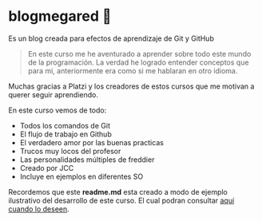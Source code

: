 # blogmegared 💚
Es un blog creada para efectos de aprendizaje de Git y GitHub

> En este curso me he aventurado a aprender sobre todo este mundo de la programación. La verdad he logrado entender conceptos que para mi, anteriormente era como si me hablaran en otro idioma.

Muchas gracias a Platzi y los creadores de estos cursos que me motivan a querer seguir aprendiendo.

En este curso vemos de todo:
*  Todos los comandos de Git
* El flujo de trabajo en Github
* El verdadero amor por las buenas practicas
* Trucos muy locos del profesor
* Las personalidades múltiples de freddier
* Creado por JCC
* Incluye en ejemplos en diferentes SO

Recordemos que este **readme.md** esta creado a modo de ejemplo ilustrativo del desarrollo de este curso. El cual podran consultar [aquí cuando lo deseen](http://platzi.com/cursos/git-github/ "aquí cuando lo deseen").